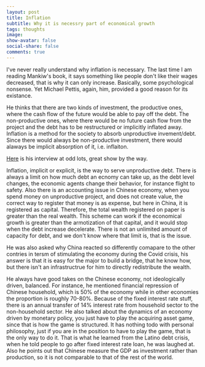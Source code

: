 ```yaml
---
layout: post
title: Inflation
subtitle: Why it is necessry part of economical growth
tags: thoughts
image:
show-avatar: false
social-share: false
comments: true
---
```

I've never really understand why inflation is necessary. The last time I am reading Mankiw's book, it says something like people don't like their wages decreased, that is why it can only increase. Basically, some psychological nonsense. Yet Michael Pettis, again, him, provided a good reason for its existance.

He thinks that there are two kinds of investment, the productive ones, where the cash flow of the future would be able to pay off the debt. The non-productive ones, where there would be no future cash flow from the project and the debt has to be restructured or implicitly inflated away. Inflation is a method for the society to absorb unproductive invement/debt. Since there would always be non-productive investment, there would alaways be implicit absorption of it, i.e. inflaiton.

[Here](https://www.bloomberg.com/news/articles/2021-03-11/michael-pettis-on-persistent-imbalances-in-post-pandemic-china) is his interview at odd lots, great show by the way.

Inflation, implicit or explicit, is the way to serve unproductive debt. There is always a limit on how much debt an ecnomy can take up, as the debt level changes, the economic agents change their behavior, for instance flight to safety. Also there is an accounting issue in Chinese economy, when you spend money on unproductive project, and does not create value, the correct way to register that money is as expense, but here in China, it is registered as capital. Therefore, the total wealth registered on paper is greater than the real wealth. This scheme can work if the economical growth is greater than the armotization of that capital, and it would stop when the debt increase decelerate. There is not an unlimited amount of capacity for debt, and we don't know where that limit is, that is the issue.

He was also asked why China reacted so differently comapare to the other contries in tersm of stimulating the economy during the Covid crisis, his answer is that it is easy for the major to build a bridge, that he know how, but there isn't an infrastructrue for him to directly redistribute the wealth. 

He always have good takes on the Chinese economy, not ideologically driven, balanced. For instance, he mentioned financial repression of Chinese household, which is 50% of the economy while in other economies the proportion is roughly 70-80%. Because of the fixed interest rate stuff, there is an annual transfer of 14% interest rate from household sector to the non-household sector. He also talked about the dynamics of an economy driven by monetary policy, you just have to play the acquiring asset game, since that is how the game is structured. It has nothing todo with personal philosophy, just if you are in the position to have to play the game, that is the only way to do it. That is what he learned from the Latino debt crisis, when he told people to go after fixed interest rate loan, he was laughed at. Also he points out that Chinese measure the GDP as investment rather than production, so it is not comparable to that of the rest of the world.
